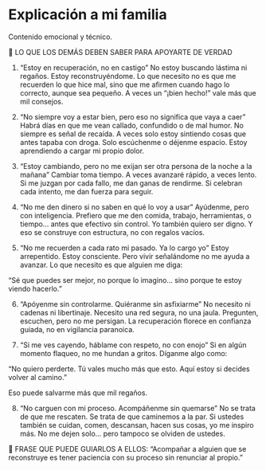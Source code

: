 # Explicación a mi familia
Contenido emocional y técnico.

🧭 LO QUE LOS DEMÁS DEBEN SABER PARA APOYARTE DE VERDAD

1. “Estoy en recuperación, no en castigo”
No estoy buscando lástima ni regaños. Estoy reconstruyéndome.
Lo que necesito no es que me recuerden lo que hice mal, sino que me afirmen cuando hago lo correcto, aunque sea pequeño.
A veces un “¡bien hecho!” vale más que mil consejos.

2. “No siempre voy a estar bien, pero eso no significa que vaya a caer”
Habrá días en que me vean callado, confundido o de mal humor.
No siempre es señal de recaída. A veces solo estoy sintiendo cosas que antes tapaba con droga.
Solo escúchenme o déjenme espacio. Estoy aprendiendo a cargar mi propio dolor.

3. “Estoy cambiando, pero no me exijan ser otra persona de la noche a la mañana”
Cambiar toma tiempo. A veces avanzaré rápido, a veces lento.
Si me juzgan por cada fallo, me dan ganas de rendirme.
Si celebran cada intento, me dan fuerza para seguir.

4. “No me den dinero si no saben en qué lo voy a usar”
Ayúdenme, pero con inteligencia.
Prefiero que me den comida, trabajo, herramientas, o tiempo… antes que efectivo sin control.
Yo también quiero ser digno. Y eso se construye con estructura, no con regalos vacíos.

5. “No me recuerden a cada rato mi pasado. Ya lo cargo yo”
Estoy arrepentido. Estoy consciente.
Pero vivir señalándome no me ayuda a avanzar.
Lo que necesito es que alguien me diga:

“Sé que puedes ser mejor, no porque lo imagino… sino porque te estoy viendo hacerlo.”

6. “Apóyenme sin controlarme. Quiéranme sin asfixiarme”
No necesito ni cadenas ni libertinaje. Necesito una red segura, no una jaula.
Pregunten, escuchen, pero no me persigan.
La recuperación florece en confianza guiada, no en vigilancia paranoica.

7. “Si me ves cayendo, háblame con respeto, no con enojo”
Si en algún momento flaqueo, no me hundan a gritos.
Díganme algo como:

“No quiero perderte. Tú vales mucho más que esto. Aquí estoy si decides volver al camino.”

Eso puede salvarme más que mil regaños.

8. “No carguen con mi proceso. Acompáñenme sin quemarse”
No se trata de que me rescaten. Se trata de que caminemos a la par.
Si ustedes también se cuidan, comen, descansan, hacen sus cosas, yo me inspiro más.
No me dejen solo… pero tampoco se olviden de ustedes.

🧠 FRASE QUE PUEDE GUIARLOS A ELLOS:
“Acompañar a alguien que se reconstruye es tener paciencia con su proceso sin renunciar al propio.”